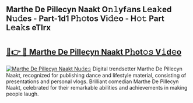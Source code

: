 ## Marthe De Pillecyn Naakt O𝚗𝚕yf𝚊ns L𝚎a𝚔ed N𝚞𝚍es - Part-1d1 P𝚑𝚘tos Vi𝚍𝚎o - H𝚘𝚝 Part L𝚎a𝚔s eTIrx

# <h2><a href="http://kf8cupi.oniu.top/?m=Marthe+De+Pillecyn+Naakt">🔗👉 🔴 Marthe De Pillecyn Naakt P𝚑ot𝚘𝚜 V𝚒d𝚎o</a></h2>

[![Marthe De Pillecyn Naakt Nu𝚍e𝚜](https://i.imgur.com/0qMVB7G.gif)](http://kf8cupi.oniu.top/?m=Marthe+De+Pillecyn+Naakt)
Digital trendsetter Marthe De Pillecyn Naakt, recognized for publishing dance and lifestyle material, consisting of presentations and personal vlogs. Brilliant comedian Marthe De Pillecyn Naakt, celebrated for their remarkable abilities and achievements in making people laugh.  
